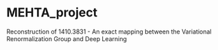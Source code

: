 # MEHTA_project

Reconstruction of 1410.3831 - An exact mapping between the Variational Renormalization Group and Deep Learning
 
